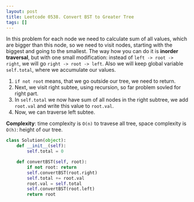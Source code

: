 ```yaml
---
layout: post
title: Leetcode 0538. Convert BST to Greater Tree
tags: []
---
```


In this problem for each node we need to calculate sum of all values, which are bigger than this node, so we need to visit nodes, starting with the biggest and going to the smallest. The way how you can do it is **inorder traversal**, but with one small modification: instead of `left -> root -> right`, we will go `right -> root -> left`. Also we will keep global variable `self.total`, where we accumulate our values.

1. `if not root` means, that we go outside our tree, we need to return.
2. Next, we visit right subtee, using recursion, so far problem sovled for right part.
3. In `self.total` we now have sum of all nodes in the right subtree, we add `root.val` and write this value to `root.val`.
4. Now, we can traverse left subtee.

**Complexity**: time complexity is `O(n)` to travese all tree, space complexity is `O(h)`: height of our tree.

```python
class Solution(object):
    def __init__(self):
        self.total = 0

    def convertBST(self, root):
        if not root: return
        self.convertBST(root.right)
        self.total += root.val
        root.val = self.total
        self.convertBST(root.left)
        return root
```
